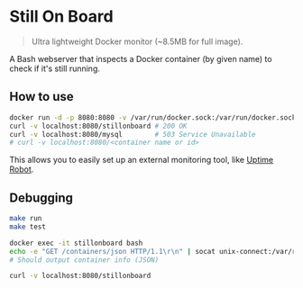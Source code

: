 # Still On Board

> Ultra lightweight Docker monitor (~8.5MB for full image).

A Bash webserver that inspects a Docker container (by given name) to check if it's still running.

## How to use

```bash
docker run -d -p 8080:8080 -v /var/run/docker.sock:/var/run/docker.sock --name stillonboard mauvm/stillonboard
curl -v localhost:8080/stillonboard # 200 OK
curl -v localhost:8080/mysql        # 503 Service Unavailable
# curl -v localhost:8080/<container name or id>
```

This allows you to easily set up an external monitoring tool, like [Uptime Robot](https://uptimerobot.com/).

## Debugging

```bash
make run
make test

docker exec -it stillonboard bash
echo -e "GET /containers/json HTTP/1.1\r\n" | socat unix-connect:/var/run/docker.sock STDIO
# Should output container info (JSON)

curl -v localhost:8080/stillonboard
```
